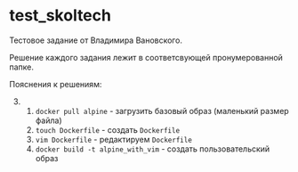 # test_skoltech

Тестовое задание от Владимира Вановского.

Решение каждого задания лежит в соответсвующей пронумерованной папке.   

Пояснения к решениям:   

3.  
	1. ```docker pull alpine``` - загрузить базовый образ (маленький размер файла)    
	2. ```touch Dockerfile``` - создать ```Dockerfile```  
	3. ```vim Dockerfile``` - редактируем ```Dockerfile```   
	4. ```docker build -t alpine_with_vim``` - создать пользовательский образ  


